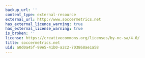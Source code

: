 ```yaml
---
backup_url: ''
content_type: external-resource
external_url: http://www.soccermetrics.net
has_external_licence_warning: true
has_external_license_warning: true
is_broken: ''
license: https://creativecommons.org/licenses/by-nc-sa/4.0/
title: soccermetrics.net
uid: a0d0a45f-99e5-41b0-a2c2-703868ae1a58
---
```

